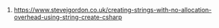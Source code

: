 1. https://www.stevejgordon.co.uk/creating-strings-with-no-allocation-overhead-using-string-create-csharp
